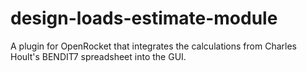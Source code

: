 # design-loads-estimate-module
A plugin for OpenRocket that integrates the calculations from Charles Hoult's BENDIT7 spreadsheet into the GUI.

